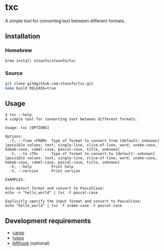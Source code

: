 # txc

A simple tool for converting text between different formats.

## Installation

### Homebrew

```bash
brew install stounfo/stounfo/txc
```

### Source

```bash
git clone git@github.com:stounfo/txc.git
make build RELEASE=true
```

## Usage

```
$ txc --help
A simple tool for converting text between different formats.

Usage: txc [OPTIONS]

Options:
  -f, --from <FROM>  Type of format to convert from [default: unknown] [possible values: text, single-line, slice-of-line, word, snake-case, kebab-case, camel-case, pascal-case, title, unknown]
  -t, --to <TO>      Type of format to convert to [default: unknown] [possible values: text, single-line, slice-of-line, word, snake-case, kebab-case, camel-case, pascal-case, title, unknown]
  -h, --help         Print help
  -V, --version      Print version

EXAMPLES:

Auto-detect format and convert to PascalCase:
echo -n "hello_world" | txc -t pascal-case

Explicitly specify the input format and convert to PascalCase:
echo "hello_world" | txc -f snake-case -t pascal-case
```

## Development requirements

- [cargo](https://doc.rust-lang.org/cargo/getting-started/installation.html)
- [typos](https://github.com/crate-ci/typos)
- [lefthook](https://lefthook.dev/installation/index.html) (optional)
